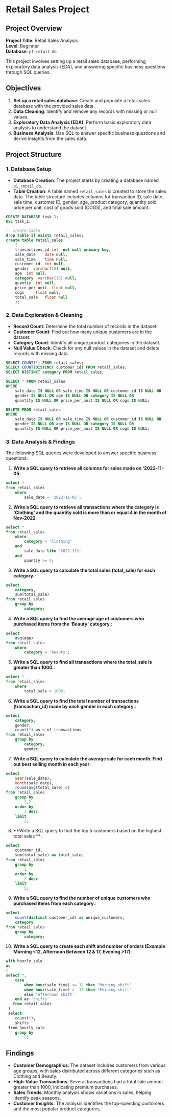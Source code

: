 # Retail Sales Project

## Project Overview

**Project Title**: Retail Sales Analysis  
**Level**: Beginner  
**Database**: `p1_retail_db`

This project involves setting up a retail sales database, performing exploratory data analysis (EDA), and answering specific business questions through SQL queries. 

## Objectives

1. **Set up a retail sales database**: Create and populate a retail sales database with the provided sales data.
2. **Data Cleaning**: Identify and remove any records with missing or null values.
3. **Exploratory Data Analysis (EDA)**: Perform basic exploratory data analysis to understand the dataset.
4. **Business Analysis**: Use SQL to answer specific business questions and derive insights from the sales data.

## Project Structure

### 1. Database Setup

- **Database Creation**: The project starts by creating a database named `p1_retail_db`.
- **Table Creation**: A table named `retail_sales` is created to store the sales data. The table structure includes columns for transaction ID, sale date, sale time, customer ID, gender, age, product category, quantity sold, price per unit, cost of goods sold (COGS), and total sale amount.

```sql
CREATE DATABASE task_1;
USE task_1;

-- create table 
drop table if exists retail_sales; 
create table retail_sales
	(
	transactions_id	int	 not null primary key,
    sale_date	 date null,
	sale_time	 time null,
	customer_id	 int null,	
    gender  varchar(15) null,	
	age	 int null,
    category  varchar(15) null,	
	quantiy	 int null,
    price_per_unit  float null,	
	cogs	 float null,
	total_sale	 float null
	);
```

### 2. Data Exploration & Cleaning

- **Record Count**: Determine the total number of records in the dataset.
- **Customer Count**: Find out how many unique customers are in the dataset.
- **Category Count**: Identify all unique product categories in the dataset.
- **Null Value Check**: Check for any null values in the dataset and delete records with missing data.

```sql
SELECT COUNT(*) FROM retail_sales;
SELECT COUNT(DISTINCT customer_id) FROM retail_sales;
SELECT DISTINCT category FROM retail_sales;

SELECT * FROM retail_sales
WHERE 
    sale_date IS NULL OR sale_time IS NULL OR customer_id IS NULL OR 
    gender IS NULL OR age IS NULL OR category IS NULL OR 
    quantity IS NULL OR price_per_unit IS NULL OR cogs IS NULL;

DELETE FROM retail_sales
WHERE 
    sale_date IS NULL OR sale_time IS NULL OR customer_id IS NULL OR 
    gender IS NULL OR age IS NULL OR category IS NULL OR 
    quantity IS NULL OR price_per_unit IS NULL OR cogs IS NULL;
```

### 3. Data Analysis & Findings

The following SQL queries were developed to answer specific business questions:

1. **Write a SQL query to retrieve all columns for sales made on '2022-11-05**:
```sql
select * 
from retail_sales
	where 
		sale_date = '2022-11-05';
```

2. **Write a SQL query to retrieve all transactions where the category is 'Clothing' and the quantity sold is more than or equal 4 in the month of Nov-2022**:
```sql
select *
from retail_sales
	where 
		category = 'Clothing'
	and
		sale_date like '2022-11%'  
	and 
		quantiy >= 4;
```

3. **Write a SQL query to calculate the total sales (total_sale) for each category.**:
```sql
select 
	category,
    sum(total_sale)
from retail_sales
	group by 
		category;
```

4. **Write a SQL query to find the average age of customers who purchased items from the 'Beauty' category.**:
```sql
select 
	avg(age)
from retail_sales
	where 
		category = 'beauty';
```

5. **Write a SQL query to find all transactions where the total_sale is greater than 1000.**:
```sql
select * 
from retail_sales
	where 
		total_sale > 1000;
```

6. **Write a SQL query to find the total number of transactions (transaction_id) made by each gender in each category.**:
```sql
select 
	category, 
    gender, 
    count(*) as n_of_transactions
from retail_sales
	group by 
		category, 
		gender;
```

7. **Write a SQL query to calculate the average sale for each month. Find out best selling month in each year**:
```sql
select 
	year(sale_date),
	month(sale_date), 
	round(avg(total_sale),0)
from retail_sales
    group by 
		1,2
	order by 
		3 desc
    limit 
		2;
```

8. **Write a SQL query to find the top 5 customers based on the highest total sales **:
```sql
select 
	customer_id,
	sum(total_sale) as total_sales
from retail_sales
	group by 
		1
	order by 
		2 desc
	limit 
		5;
```

9. **Write a SQL query to find the number of unique customers who purchased items from each category.**:
```sql
select 
	count(distinct customer_id) as unique_customers,
    category
from retail_sales
	group by 
		category;
```

10. **Write a SQL query to create each shift and number of orders (Example Morning <12, Afternoon Between 12 & 17, Evening >17)**:
```sql
with hourly_sale
as
(        
select *,
	case
		when hour(sale_time) <= 12 then 'Morning shift'
        when hour(sale_time) >  17 then 'Evining shift'
        else 'Afternoon shift'
	end as 'shifts'
   from retail_sales 
 )
 select
	count(*),
	shifts
 from hourly_sale
	group by
		2;
```

## Findings

- **Customer Demographics**: The dataset includes customers from various age groups, with sales distributed across different categories such as Clothing and Beauty.
- **High-Value Transactions**: Several transactions had a total sale amount greater than 1000, indicating premium purchases.
- **Sales Trends**: Monthly analysis shows variations in sales, helping identify peak seasons.
- **Customer Insights**: The analysis identifies the top-spending customers and the most popular product categories.









